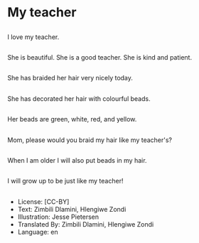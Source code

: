 # My teacher

##
I love my teacher.

##
She is beautiful. She is
a good teacher. She is
kind and patient.

##
She has braided her
hair very nicely today.

##
She has decorated her
hair with colourful
beads.

##
Her beads are green,
white, red, and yellow.

##
Mom, please would you
braid my hair like my
teacher's?

##
When I am older I will
also put beads in my
hair.

##
I will grow up to be just
like my teacher!

##
* License: [CC-BY]
* Text: Zimbili Dlamini, Hlengiwe Zondi
* Illustration: Jesse Pietersen
* Translated By: Zimbili Dlamini, Hlengiwe Zondi
* Language: en
